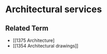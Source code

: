 # Architectural services  

## Related Term

- [[1375 Architecture]
- [[1354 Architectural drawings]]  

